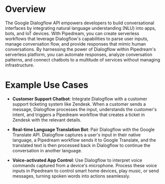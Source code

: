 # Overview

The Google Dialogflow API empowers developers to build conversational interfaces by integrating natural language understanding (NLU) into apps, bots, and IoT devices. With Pipedream, you can create serverless workflows that leverage Dialogflow's capabilities to parse user inputs, manage conversation flow, and provide responses that mimic human conversations. By harnessing the power of Dialogflow within Pipedream's serverless platform, you can automate responses, analyze conversation patterns, and connect chatbots to a multitude of services without managing infrastructure.

# Example Use Cases

- **Customer Support Chatbot**: Integrate Dialogflow with a customer support ticketing system like Zendesk. When a customer sends a message, Dialogflow processes the input, understands the customer's intent, and triggers a Pipedream workflow that creates a ticket in Zendesk with the relevant details.

- **Real-time Language Translation Bot**: Pair Dialogflow with the Google Translate API. Dialogflow captures a user's input in their native language, a Pipedream workflow sends it to Google Translate, and the translated text is then processed back in Dialogflow to continue the conversation in another language.

- **Voice-activated App Control**: Use Dialogflow to interpret voice commands captured from a device's microphone. Process these voice inputs in Pipedream to control smart home devices, play music, or send messages, turning spoken words into actions seamlessly.
